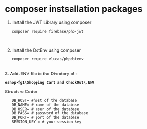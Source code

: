# 

# composer instsallation packages

1. Install the JWT Library using composer
```bash
   composer require firebase/php-jwt
```
<br>

2. Install the DotEnv using composer
```bash
   composer require vlucas/phpdotenv
```

<br>
3. Add .ENV file to the Directory of : 

   **` eshop-fg1\Shopping Cart and CheckOut\.ENV `**

Structure Code: 

```dotenv
   DB_HOST= #host of the database
   DB_NAME= # name of the database
   DB_USER= # user of the database
   DB_PASS= # password of the database
   DB_PORT= # port of the database
   SESSION_KEY = # your session key 
```

